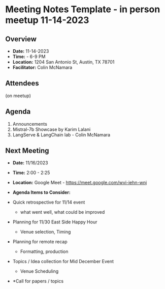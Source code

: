 
# Meeting Notes Template - in person meetup 11-14-2023

## Overview
* **Date:** 11-14-2023
* **Time:**  - 6-9  PM
* **Location:** 1204 San Antonio St, Austin, TX 78701
* **Facilitator:** Colin McNamara

## Attendees
(on meetup)

## Agenda
1. Announcements
2. Mistral-7b Showcase by Karim Lalani
3. LangServe & LangChain lab - Colin McNamara


## Next Meeting
* **Date:** 11/16/2023
* **Time:** 2:00 - 2:25 
* **Location:** Google Meet - https://meet.google.com/wvi-iehn-wnj
* **Agenda Items to Consider:** 
* Quick retrospective for 11/14 event
    * what went well, what could be improved

* Planning for 11/30 East Side Happy Hour
   * Venue selection, Timing

* Planning for remote recap
  * Formatting, production

* Topics / Idea collection for Mid December Event
   * Venue Scheduling
       
* *Call for papers / topics

